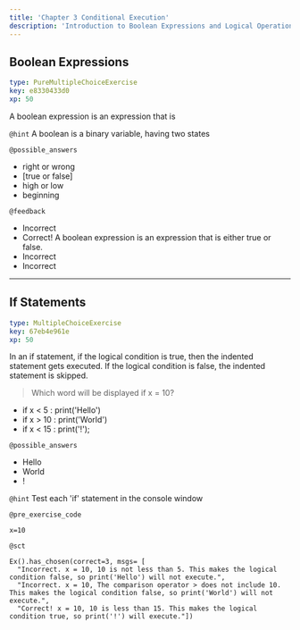 ```yaml
---
title: 'Chapter 3 Conditional Execution'
description: 'Introduction to Boolean Expressions and Logical Operations. We will also cover conditional execution and different kinds of conditionals.'
---
```


## Boolean Expressions

```yaml
type: PureMultipleChoiceExercise
key: e8330433d0
xp: 50
```

A boolean expression is an expression that is 

`@hint`
A boolean is a binary variable, having two states

`@possible_answers`
- right or wrong
- [true or false]
- high or low
- beginning

`@feedback`
- Incorrect
- Correct! A boolean expression is an expression that is either true or false.
- Incorrect
- Incorrect

---

## If Statements

```yaml
type: MultipleChoiceExercise
key: 67eb4e961e
xp: 50
```

In an if statement, if the logical condition is true, then the indented statement gets executed. If the logical condition is false, the indented statement is skipped.
>Which word will be displayed if x = 10?
- if x < 5 :
	print('Hello')
- if x > 10 :
	print('World')
- if x < 15 :
	print('!');

`@possible_answers`
- Hello
- World
- !

`@hint`
Test each 'if' statement in the console window

`@pre_exercise_code`
```{python}
x=10
```

`@sct`
```{python}
Ex().has_chosen(correct=3, msgs= [
  "Incorrect. x = 10, 10 is not less than 5. This makes the logical condition false, so print('Hello') will not execute.",
  "Incorrect. x = 10, The comparison operator > does not include 10. This makes the logical condition false, so print('World') will not execute.",
  "Correct! x = 10, 10 is less than 15. This makes the logical condition true, so print('!') will execute."])
```
